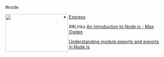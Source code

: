 #node
<!-- ![node](https://nodejs.org/static/images/logos/nodejs-new-pantone-black.png "Node.js") -->
<img src="https://nodejs.org/static/images/logos/nodejs-new-pantone-black.png" align="left" height="120" width="200">

- [Express](express.md)

##Links
[An introduction to Node.js - Max Ogden](https://github.com/maxogden/art-of-node)

[Understanding module.exports and exports in Node.js](https://www.sitepoint.com/understanding-module-exports-exports-node-js/)
